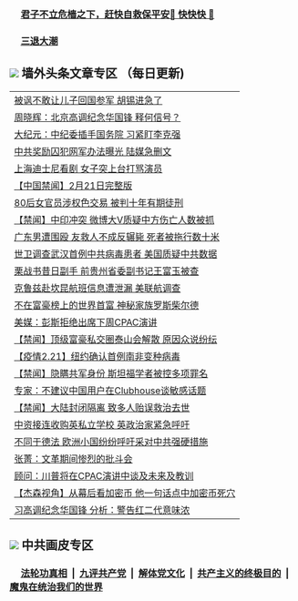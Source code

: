 
 ### &nbsp;&nbsp;&nbsp;&nbsp; [君子不立危樯之下，赶快自救保平安🍎 快快快 📩](https://github.com/pwgy/td/blob/master/README.md)

 ### &nbsp;&nbsp;&nbsp;&nbsp; [三退大潮](https://xcvkmzvnt.azureedge.net/?key=elmfdthqungpiwus&pin=85674129&ag=ogQuit&from=PW2) 

## <img src="https://img.icons8.com/cute-clipart/2x/circled-right.png"> 墙外头条文章专区 （每日更新)

<Table>
<tr><td colspan="2" align="left"><a href="https://thlbjqzl.xhuyd.press/?name=c1317652&key=encdeuyadochlaxz&from=pw2">被讽不敢让儿子回国参军 胡锡进急了</a></td></tr>
<tr><td colspan="2" align="left"><a href="https://thlbjqzl.xhuyd.press/?name=c1317613&key=encdeuyadochlaxz&from=pw2">周晓辉：北京高调纪念华国锋 释何信号？</a></td></tr>
<tr><td colspan="2" align="left"><a href="https://thlbjqzl.xhuyd.press/?name=c1317657&key=encdeuyadochlaxz&from=pw2">大纪元：中纪委插手国务院 习紧盯李克强</a></td></tr>
<tr><td colspan="2" align="left"><a href="https://thlbjqzl.xhuyd.press/?name=c1317553&key=encdeuyadochlaxz&from=pw2">中共奖励囚犯网军办法曝光 陆媒急删文</a></td></tr>
<tr><td colspan="2" align="left"><a href="https://thlbjqzl.xhuyd.press/?name=c1317651&key=encdeuyadochlaxz&from=pw2">上海迪士尼看剧 女子突上台打骂演员</a></td></tr>
<tr><td colspan="2" align="left"><a href="https://thlbjqzl.xhuyd.press/?name=c1317550&key=encdeuyadochlaxz&from=pw2">【中国禁闻】2月21日完整版</a></td></tr>
<tr><td colspan="2" align="left"><a href="https://thlbjqzl.xhuyd.press/?name=c1317592&key=encdeuyadochlaxz&from=pw2">80后女官员涉权色交易 被判十年有期徒刑</a></td></tr>
<tr><td colspan="2" align="left"><a href="https://thlbjqzl.xhuyd.press/?name=c1317507&key=encdeuyadochlaxz&from=pw2">【禁闻】中印冲突 微博大V质疑中方伤亡人数被抓</a></td></tr>
<tr><td colspan="2" align="left"><a href="https://thlbjqzl.xhuyd.press/?name=c1317593&key=encdeuyadochlaxz&from=pw2">广东男遭围殴 友救人不成反辗毙 死者被拖行数十米</a></td></tr>
<tr><td colspan="2" align="left"><a href="https://thlbjqzl.xhuyd.press/?name=c1317607&key=encdeuyadochlaxz&from=pw2">世卫调查武汉首例中共病毒患者 美国质疑中共数据</a></td></tr>
<tr><td colspan="2" align="left"><a href="https://thlbjqzl.xhuyd.press/?name=c1317650&key=encdeuyadochlaxz&from=pw2">栗战书昔日副手 前贵州省委副书记王富玉被查</a></td></tr>
<tr><td colspan="2" align="left"><a href="https://thlbjqzl.xhuyd.press/?name=c1317658&key=encdeuyadochlaxz&from=pw2">克鲁兹赴坎昆航班信息遭泄漏 美联航调查</a></td></tr>
<tr><td colspan="2" align="left"><a href="https://thlbjqzl.xhuyd.press/?name=c1317619&key=encdeuyadochlaxz&from=pw2">不在富豪榜上的世界首富 神秘家族罗斯柴尔德</a></td></tr>
<tr><td colspan="2" align="left"><a href="https://thlbjqzl.xhuyd.press/?name=c1317615&key=encdeuyadochlaxz&from=pw2">美媒：彭斯拒绝出席下周CPAC演讲</a></td></tr>
<tr><td colspan="2" align="left"><a href="https://thlbjqzl.xhuyd.press/?name=c1317551&key=encdeuyadochlaxz&from=pw2">【禁闻】顶级富豪私交圈泰山会解散 原因众说纷纭</a></td></tr>
<tr><td colspan="2" align="left"><a href="https://thlbjqzl.xhuyd.press/?name=c1317075&key=encdeuyadochlaxz&from=pw2">【疫情2.21】纽约确认首例南非变种病毒</a></td></tr>
<tr><td colspan="2" align="left"><a href="https://thlbjqzl.xhuyd.press/?name=c1317508&key=encdeuyadochlaxz&from=pw2">【禁闻】隐瞒共军身份 斯坦福学者被控多项罪名</a></td></tr>
<tr><td colspan="2" align="left"><a href="https://thlbjqzl.xhuyd.press/?name=c1317552&key=encdeuyadochlaxz&from=pw2">专家：不建议中国用户在Clubhouse谈敏感话题</a></td></tr>
<tr><td colspan="2" align="left"><a href="https://thlbjqzl.xhuyd.press/?name=c1317506&key=encdeuyadochlaxz&from=pw2">【禁闻】大陆封闭隔离 致多人贻误救治去世</a></td></tr>
<tr><td colspan="2" align="left"><a href="https://thlbjqzl.xhuyd.press/?name=c1317554&key=encdeuyadochlaxz&from=pw2">中资接连收购英私立学校 英政治家紧急呼吁</a></td></tr>
<tr><td colspan="2" align="left"><a href="https://thlbjqzl.xhuyd.press/?name=c1317594&key=encdeuyadochlaxz&from=pw2">不同于德法 欧洲小国纷纷呼吁采对中共强硬措施</a></td></tr>
<tr><td colspan="2" align="left"><a href="https://thlbjqzl.xhuyd.press/?name=c1317591&key=encdeuyadochlaxz&from=pw2">张菁：文革期间惨烈的批斗会</a></td></tr>
<tr><td colspan="2" align="left"><a href="https://thlbjqzl.xhuyd.press/?name=c1317617&key=encdeuyadochlaxz&from=pw2">顾问：川普将在CPAC演讲中谈及未来及教训</a></td></tr>
<tr><td colspan="2" align="left"><a href="https://thlbjqzl.xhuyd.press/?name=c1317612&key=encdeuyadochlaxz&from=pw2">【杰森视角】从幕后看加密币 他一句话点中加密币死穴</a></td></tr>
<tr><td colspan="2" align="left"><a href="https://thlbjqzl.xhuyd.press/?name=c1317609&key=encdeuyadochlaxz&from=pw2">习高调纪念华国锋 分析：警告红二代意味浓</a></td></tr>

 </Table>
 
 ## <img src="https://img.icons8.com/cute-clipart/2x/circled-right.png"> 中共画皮专区
 ### &nbsp;&nbsp;&nbsp;&nbsp; [法轮功真相](https://github.com/begood0513/basic/blob/master/README.md) &nbsp;|&nbsp; [九评共产党](https://github.com/begood0513/9ping.md/blob/master/README.md) &nbsp;|&nbsp; [解体党文化](https://github.com/begood0513/jtdwh.md/blob/master/README.md)   &nbsp;|&nbsp; [共产主义的终极目的](https://github.com/begood0513/gczydzjmd.md/blob/master/README.md) &nbsp;|&nbsp; [魔鬼在统治我们的世界](https://github.com/begood0513/gczydzjmd.md/blob/master/README.md) 
